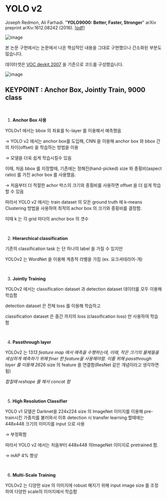 # YOLO v2

Joseph Redmon, Ali Farhadi. "__YOLO9000: Better, Faster, Stronger__" 	arXiv preprint arXiv:1612.08242 (2016). [[pdf]](https://arxiv.org/pdf/1612.08242.pdf)  



![image](https://user-images.githubusercontent.com/84179578/161790465-7feee6ad-abc8-4cc8-8882-e1b6acfbd4f5.png)


본 논문 구현에서는 논문에서 나온 핵심적인 내용을 그대로 구현했으나 간소화된 부분도 많습니다.  

데이터셋은 [VOC devkit 2007](http://host.robots.ox.ac.uk/pascal/VOC/voc2007/#devkit) 을 기준으로 코드를 구성했습니다.  

![image](https://user-images.githubusercontent.com/84179578/161883097-fd47fb43-a91d-4b9c-9975-a6e213d536ce.png)



## KEYPOINT : Anchor Box, Jointly Train, 9000 class

<br/>

1.  **Anchor Box 사용**

YOLOv1 에서는 bbox 의 좌표를 fc-layer 를 이용해서 예측했음

→ YOLO v2 에서는 anchor box를 도입해, CNN 을 이용해 anchor box 와 bbox 간의 차이(offset) 을 학습하는 방법을 이용

→ 모델을 더욱 쉽게 학습시킬수 있음

이때, 처음 bbox 를 지정할때, 기존에는 정해진(hand-picked) size 와 종횡비(aspect ratio) 를 가진 achor box 를 사용했음.

→ 처음부터 더 적절한  achor 박스의 크기와 종횡비를 사용하면  offset 을 더 쉽게 학습할 수 있음

따라서 YOLO v2 에서는 train dataset 의 모든 ground truth 에 k-means Clustering 방법을 사용하여 최적의 achor box 의 크기와 종횡비를 결정함. 

이때 k 는 각 grid 마다의 anchor box 의 갯수


<br/>

2. **Hierarchical classification**

기존의 classification task 는 단 하나의 label 을 가질 수 있지만

YOLOv2 는 WordNet 을 이용해 계층적 라벨을 가짐 (ex. 요크셔테리어-개)

<br/>

3. **Jointly Training**

YOLOv2 에서는 classification dataset 과 detection dataset 데이터를 모두 이용해 학습함

detection dataset 은 전체 loss 를 이용해 학습하고

classification dataset 은 중간 까지의 loss (classification loss) 만 사용하여 학습함

<br/>


4. **Passthrough layer** 

YOLOv2 는 13*13 feature map 에서 예측을 수행하는데, 이때, 작은 크기의 물체들을 세심하게 예측하기 위해 finer 한 feature을 사용해야함. 이를 위해 passthrough layer 를 이용해 26*26 size 의 feature 을 연결함(ResNet 같은 개념이라고 생각하면 됨)

*합칠때 reshape 를 해서 concat 함*

<br/>


5. **High Resolution Classifier**

YOLO v1 모델은 Darknet을 224x224 size 의 ImageNet 이미지를 이용해  pre-train시킨 가중치를 불러와서 이후 detection 시  transfer learning 할때에는 448x448 크기의 이미지를 input 으로 사용

→ 부정확함

따라서 YOLO v2 에서는 처음부터 448x448 의ImageNet 이미지로  pretrained 함.

→ mAP 4% 향상

<br/>

6. **Multi-Scale Training**

YOLOv2 는 디양한 size 의 이미지에 robust 해지기 위해 input image size 를 조정하여 다양한 scale의 이미지에서 학습함